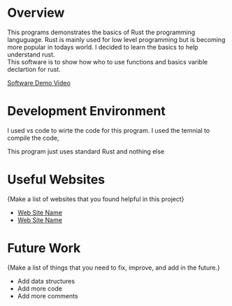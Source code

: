 # Overview


This programs demonstrates the basics of Rust the programming languguage. Rust is mainly used for low level programming but is becoming more popular in todays world. I decided to learn the basics to help understand rust. 
<br>
This software is to show how who to use functions and basics varible declartion for rust. 


[Software Demo Video](https://youtu.be/9B3uLXx1Xus)

# Development Environment

I used vs code to wirte the code for this program. I used the temnial to compile the code,
<br>

This program just uses standard Rust and nothing else 
# Useful Websites

{Make a list of websites that you found helpful in this project}
* [Web Site Name](https://www.rust-lang.org/learn)
* [Web Site Name](https://www.tutorialspoint.com/rust/index.htm)

# Future Work

{Make a list of things that you need to fix, improve, and add in the future.}
* Add data structures 
* Add more code 
* Add more comments
